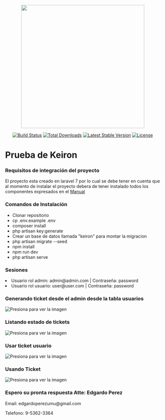 <p align="center"><img src="https://res.cloudinary.com/dtfbvvkyp/image/upload/v1566331377/laravel-logolockup-cmyk-red.svg" width="400"></p>

<p align="center">
<a href="https://travis-ci.org/laravel/framework"><img src="https://travis-ci.org/laravel/framework.svg" alt="Build Status"></a>
<a href="https://packagist.org/packages/laravel/framework"><img src="https://poser.pugx.org/laravel/framework/d/total.svg" alt="Total Downloads"></a>
<a href="https://packagist.org/packages/laravel/framework"><img src="https://poser.pugx.org/laravel/framework/v/stable.svg" alt="Latest Stable Version"></a>
<a href="https://packagist.org/packages/laravel/framework"><img src="https://poser.pugx.org/laravel/framework/license.svg" alt="License"></a>
</p>

<h1>Prueba de Keiron</h1>
<h3>Requisitos de integración del proyecto</h3>
<p>El proyecto esta creado en laravel 7 por lo cual se debe tener en cuenta que al momento de instalar el proyecto debera de tener instalado todos los componentes expresados en el <a href="https://laravel.com/docs/7.x">Manual</a> </p>
<h3>Comandos de Instalación</h3>
<ul>
    <li>Clonar repositorio</li>
    <li>cp .env.example .env</li>
    <li>composer install</li>
    <li>php artisan key:generate</li>
    <li>Crear un base de datos llamada "keiron" para montar la migracion</li>
    <li>php artisan migrate --seed</li>
    <li>npm install</li>
    <li>npm run dev</li>
    <li>php artisan serve</li>
</ul>
<div>
    <h3>Sesiones</h3>
    <li>Usuario rol admin: admin@admin.com | Contraseña: password</li>
    <li>Usuario rol usuario: user@user.com | Contraseña: password</li>
    <h3>Generando ticket desde el admin desde la tabla usuarios</h3>
    <img alt="Presiona para ver la imagen" src="http://drive.google.com/uc?export=view&id=1bgZGT0zchiTmgUBSvp8NMV4tSWt_3Wrc">
    <h3>Listando estado de tickets</h3>
    <img alt="Presiona para ver la imagen" src="http://drive.google.com/uc?export=view&id=1cN7DJm7XJ8MwUdicJzJ8tn0CUQVCW4oh">
    <h3>Usar ticket usuario</h3>
    <img alt="Presiona para ver la imagen" src="http://drive.google.com/uc?export=view&id=1Hm6IMO5nVShaldV_qfWfQWH5y2eJYmi2">
    <h3>Usando Ticket</h3>
    <img alt="Presiona para ver la imagen" src="http://drive.google.com/uc?export=view&id=1zvLrq56mWCY5h7g4-BQimAUL4hLl_LFB">
</div>

<h3>Espero su pronta respuesta Atte: Edgardo Perez</h3>
<p>Email: edgardoperezumu@gmail.com</p>
<p>Telefono: 9-5362-3364</p>